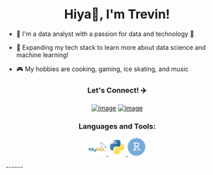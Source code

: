 <h1 align="center">Hiya👋, I'm Trevin! </h1>

- 🔭 I'm a data analyst with a passion for data and technology 🚀

- 🌱 Expanding my tech stack to learn more about data science and machine learning!

- 🎮 My hobbies are cooking, gaming, ice skating, and music 


<h3 align="center">Let's Connect! ✈️</h3>
<div align="center">

[![image](https://img.shields.io/badge/LinkedIn-0077B5?style=for-the-badge&logo=linkedin&logoColor=white)](https://www.linkedin.com/in/trv21/)
[![image](https://img.shields.io/badge/Gmail-D14836?style=for-the-badge&logo=gmail&logoColor=white)](mailto:trevinwilmer@gmail.com)
  
</div>

<h3 align="center">Languages and Tools:</h3>

<p align="center"> 
  <a href="https://www.mysql.com/" target="_blank"> 
    <img src="https://raw.githubusercontent.com/devicons/devicon/master/icons/mysql/mysql-original-wordmark.svg" alt="mysql" width="40" height="40"/> 
  </a>
  <a href="https://www.python.org" target="_blank"> 
    <img src="https://raw.githubusercontent.com/devicons/devicon/master/icons/python/python-original.svg" alt="python" width="40" height="40"/> 
  </a>
  <a href="https://posit.co/download/rstudio-desktop/" target="_blank"> 
    <img src="https://raw.githubusercontent.com/devicons/devicon/master/icons/rstudio/rstudio-original.svg" alt="r" width="40" height="40"/> 
  </a>  
</p>
------
